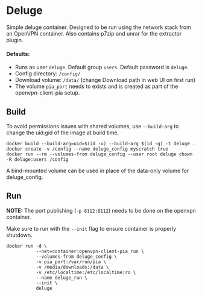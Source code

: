 # Deluge

Simple deluge container. Designed to be run using the network stack from an
OpenVPN container. Also contains p7zip and unrar for the extractor plugin.

#### Defaults:

- Runs as user `deluge`. Default group `users`. Default password is `deluge`.
- Config directory: `/config/`
- Download volume: `/data/` (change Download path in web UI on first run)
- The volume `pia_port` needs to exists and is created as part of the
  openvpn-client-pia setup.

## Build

To avoid permissions issues with shared volumes, use `--build-arg` to change the
uid:gid of the image at build time.

    docker build --build-arg=uid=$(id -u) --build-arg $(id -g) -t deluge .
    docker create -v /config --name deluge_config myscratch true
    docker run --rm --volumes-from deluge_config --user root deluge chown -R deluge:users /config

A bind-mounted volume can be used in place of the data-only volume for
deluge_config.

## Run

<b>NOTE:</b> The port publishing (`-p 8112:8112`) needs to be done on the
openvpn container.

Make sure to run with the `--init` flag to ensure container is properly
shutdown.

    docker run -d \
               --net=container:openvpn-client-pia_run \
               --volumes-from deluge_config \
               -v pia_port:/var/run/pia \
               -v /media/downloads:/data \
               -v /etc/localtime:/etc/localtime:ro \
               --name deluge_run \
               --init \
               deluge
